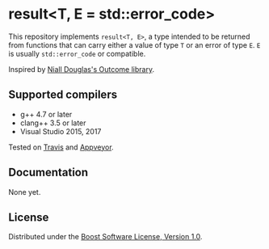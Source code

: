 # result<T, E = std::error_code>

This repository implements `result<T, E>`, a type intended to be returned
from functions that can carry either a value of type `T` or an error of
type `E`. `E` is usually `std::error_code` or compatible.

Inspired by [Niall Douglas's Outcome library](../../ned14/outcome).

## Supported compilers

* g++ 4.7 or later
* clang++ 3.5 or later
* Visual Studio 2015, 2017

Tested on [Travis](https://travis-ci.org/pdimov/result/) and [Appveyor](https://ci.appveyor.com/project/pdimov/result/).

## Documentation

None yet.

## License

Distributed under the [Boost Software License, Version 1.0](http://boost.org/LICENSE_1_0.txt).
